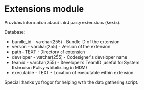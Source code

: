 Extensions module
==============

Provides information about third party extensions (kexts).

Database:
* bundle_id - varchar(255) - Bundle ID of the extension
* version - varchar(255) - Version of the extension
* path - TEXT - Directory of extension
* developer - varchar(255) - Codesigner's developer name
* teamid - varchar(255) - Developer's TeamID (useful for System Extension Policy whitelisting in MDM)
* executable - TEXT - Location of executable within extension

Special thanks yo frogor for helping with the data gathering script.
